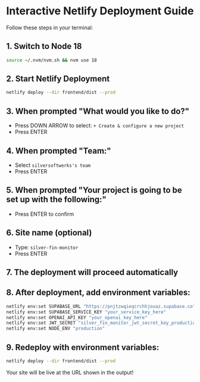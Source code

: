 # Interactive Netlify Deployment Guide

Follow these steps in your terminal:

## 1. Switch to Node 18
```bash
source ~/.nvm/nvm.sh && nvm use 18
```

## 2. Start Netlify Deployment
```bash
netlify deploy --dir frontend/dist --prod
```

## 3. When prompted "What would you like to do?"
- Press DOWN ARROW to select: `+ Create & configure a new project`
- Press ENTER

## 4. When prompted "Team:"
- Select `silversoftwerks's team`
- Press ENTER

## 5. When prompted "Your project is going to be set up with the following:"
- Press ENTER to confirm

## 6. Site name (optional)
- Type: `silver-fin-monitor`
- Press ENTER

## 7. The deployment will proceed automatically

## 8. After deployment, add environment variables:
```bash
netlify env:set SUPABASE_URL "https://pnjtzwqieqcrchhjouaz.supabase.co"
netlify env:set SUPABASE_SERVICE_KEY "your_service_key_here"
netlify env:set OPENAI_API_KEY "your_openai_key_here"
netlify env:set JWT_SECRET "silver_fin_monitor_jwt_secret_key_production"
netlify env:set NODE_ENV "production"
```

## 9. Redeploy with environment variables:
```bash
netlify deploy --dir frontend/dist --prod
```

Your site will be live at the URL shown in the output!